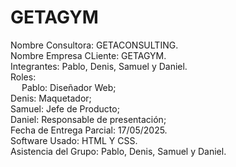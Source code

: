 # GETAGYM
Nombre Consultora: GETACONSULTING. <br>
Nombre Empresa CLiente: GETAGYM. <br>
Integrantes: Pablo, Denis, Samuel y Daniel. <br>
Roles: <br>
      &emsp; Pablo: Diseñador Web; <br>
      Denis: Maquetador; <br>
      Samuel: Jefe de Producto; <br>
      Daniel: Responsable de presentación; <br>
Fecha de Entrega Parcial: 17/05/2025. <br>
Software Usado: HTML Y CSS. <br>
Asistencia del Grupo: Pablo, Denis, Samuel y Daniel.

